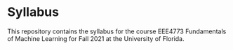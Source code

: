 # Syllabus
This repository contains the syllabus for the course EEE4773 Fundamentals of Machine Learning for Fall 2021 at the University of Florida.

